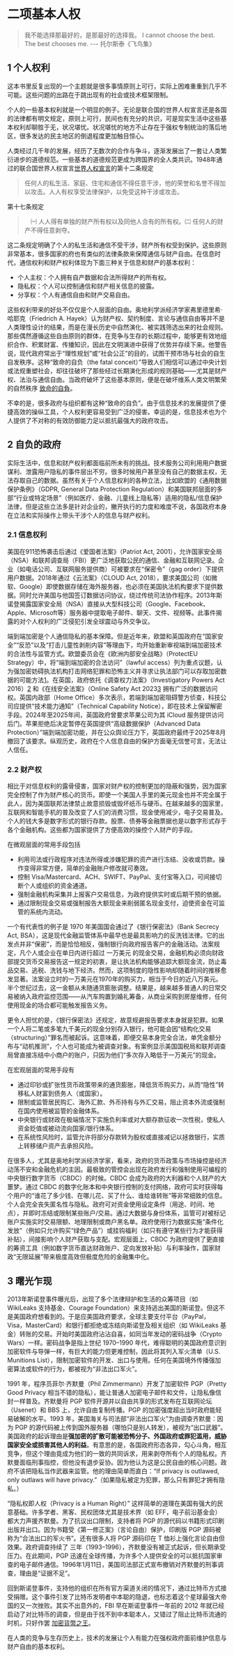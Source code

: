 # 二项基本人权

> 我不能选择那最好的，是那最好的选择我。
> I cannot choose the best. The best chooses me.
> --- 托尔斯泰《飞鸟集》

## 1 个人权利

这本书里反复出现的一个主题就是很多事情原则上可行，实际上困难重重到几乎不可能。这些问题的出路在于跳出现有的社会或技术框架限制。

个人的一些基本权利就是一个明显的例子。无论是联合国的世界人权宣言还是各国的法律都有明文规定，原则上可行，民间也有充分的共识，可是现实生活中这些基本权利却聊胜于无，状况堪忧。状况堪忧的地方不止存在于强权专制统治的落后地区，很多发达的民主地区的倒退程度更加触目惊心。

人类经过几千年的发展，经历了无数次的合作与争斗，逐渐发展出了一套让人类繁衍进步的道德规范。一些基本的道德规范更成为跨国界的全人类共识。1948年通过的联合国世界人权宣言[世界人权宣言]的第十二条规定

>任何人的私生活、家庭、住宅和通信不得任意干涉，他的荣誉和名誉不得加以攻击。人人有权享受法律保护，以免受这种干涉或攻击。

第十七条规定
>　㈠ 人人得有单独的财产所有权以及同他人合有的所有权。㈡ 任何人的财产不得任意剥夺。

这二条规定明确了个人的私生活和通信不受干涉，财产所有权受到保护。这些原则非常基本，很多国家的府也有类似的法律条款来保障通信与财产自由。在信息时代，通信权利和财产权利体现为下面三种关于信息和财产的基本权利：

- 个人主权：个人拥有自产数据和合法所得财产的所有权。
- 隐私权：个人可以控制通信和财产相关信息的披露。
- 分享权：个人有通信自由和财产交易自由。

这些权利带来的好处不仅仅是个人层面的自由。奥地利学派经济学家弗里德里希·哈耶克（Friedrich A. Hayek）认为财产权、契约制度、言论与通信自由等并不是人类理性设计的结果，而是在漫长历史中自然演化、被实践筛选出来的社会规则。那些偶然遵循这些自由原则的群体，在竞争与生存的长期过程中，能够更有效地组织合作、积累财富、传播知识，因此在文明演进中获得了优势并存续下来。他警告说，现代政府常出于“理性规划”或“社会公正”的目的，试图干预市场与社会的自生自发秩序。这种“致命的自负（the fatal conceit）”导致人们相信可以通过中央计划或法规重塑社会，却往往破坏了那些经过长期演化形成的规则基础——尤其是财产权、法治与通信自由。当政府破坏了这些基本原则，便是在破坏维系人类文明繁荣的自然秩序 [致命的自負]。

不幸的是，很多政府与组织都有这种“致命的自负”。由于信息技术的发展提供了便捷高效的操纵工具，个人权利更容易受到广泛的侵害。幸运的是，信息技术也为个人提供了不对称的有效防御能力足以抵抗最强大的政府攻击。

## 2 自负的政府

实际生活中，信息和财产权利都面临前所未有的挑战。技术服务公司利用用户数据谋利、泄露用户隐私的事件层出不穷。很多时候用户甚至没有自己的数据主权，无法存取自己的数据。虽然有关于个人信息权利的各种立法，比如欧盟的《通用数据保护条例》（GDPR, General Data Protection Regulation）和美国联邦层面的多部“行业或特定场景”（例如医疗、金融、儿童线上隐私等）适用的隐私/信息保护法律，但是这些立法多是针对企业的，撇开执行的力度和难度不说，各国政府本身在立法和实际操作上带头干涉个人的信息与财产权利。

### 2.1 信息权利

美国在911恐怖袭击后通过《爱国者法案》（Patriot Act, 2001），允许国家安全局（NSA）和联邦调查局（FBI）更广泛地获取公民的通信、金融和互联网记录。企业（如电话公司、互联网服务提供商）可被要求在“保密令”（gag order）下提供用户数据。2018年通过《云法案》（CLOUD Act, 2018），要求美国公司（如微软、Google）即使数据存储在海外服务器，也必须在美国执法机构要求下提供数据。同时允许美国与他国签订数据访问协议，绕过传统司法协作程序。2013年斯诺登揭露国家安全局（NSA）直接从大型科技公司（Google、Facebook、Apple、Microsoft等）服务器中提取电子邮件、聊天、文件、视频等。此事件揭露的对个人权利的广泛侵犯引发全球震动与外交争议。

端到端加密是个人通信隐私的基本保障。但是近年来，欧盟和英国政府在“国家安全”“反恐”以及“打击儿童性剥削内容”等理由下，均开始重新审视端到端加密技术的合法性与监管方式。欧盟委员会在《欧洲内部安全战略》（ProtectEU Strategy）中，将“端到端加密的合法访问”（lawful access）列为重点议题，认为强加密妨碍执法机构打击网络犯罪和恐怖主义并寻求让执法部门可以存取加密数据的可能方法[1]。在英国，政府依托《调查权力法案》（Investigatory Powers Act 2016）[2] 和《在线安全法案》（Online Safety Act 2023[3] 拥有广泛的数据访问权。英国内政部（Home Office）多次表示，若端到端加密阻碍警方侦查，科技公司应提供“技术能力通知”（Technical Capability Notice），即在技术上保留解密手段。2024年至2025年间，英国政府曾要求苹果公司为其 iCloud 服务提供访问后门。苹果拒绝后决定暂停在英国提供“高级数据保护（Advanced Data Protection）”端到端加密功能，并在公众舆论压力下，英国政府最终于2025年8月撤回了该要求。纵观历史，政府在个人信息自由的保护方面毫无信誉可言，无法让人信任。

### 2.2 财产权

相比于对信息权利的露骨侵害，国家对财产权的控制更加的隐蔽和强势，因为国家完全控制了作为财产核心的货币。即使一个美国人手里的美元现金也并不完全属于此人，因为美国联邦法律禁止故意损毁或毁坏纸币与硬币。在越来越多的国家里，互联网和智能手机的普及改变了人们的消费习惯，现金使用减少，电子交易普及。个人的钱大多是数字形式的银行存款。股票、债券等金融票据也是以数字形式存于各个金融机构。这些都为国家提供了方便高效的操控个人财产的手段。

在微观层面的常用手段包括

- 利用司法或行政程序对违法所得或涉嫌犯罪的资产进行冻结、没收或罚款。操作变得非常方便，简单的金融账户修改就可奏效。
- 控制 Visa/Mastercard、ACH、SWIFT、PayPal、支付宝等入口，可间接切断个人或组织的资金通道。
- 强制金融机构采集并上报客户交易信息，为政府提供实时或后期干预的依据。
- 通过限制现金交易或强制报告大额现金来削弱匿名现金支付，迫使资金在可监管的系统内流动。

一个有代表性的例子是 1970 年美国国会通过了《银行保密法》（Bank Secrecy Act, BSA），这是现代金融监管体系中最早也是最具影响力的反洗钱法律。它的出发点并非“保密”，而是恰恰相反，强制银行向政府报告客户的金融活动。法案规定，凡个人或企业在单日内进行超过 一万美元 的现金交易，金融机构必须向财政部提交货币交易报告这一规定的初衷，是让执法机构能够追踪大额现金流，防止毒品交易、逃税、洗钱与地下经济。然而，这项制度的隐性影响却随着时间的推移愈发显著。法案设立时的一万美元在1970年的购买力，相当于今日的近八万美元。半个世纪过去，这一金额从未随通货膨胀调整。结果是，越来越多普通人的日常交易被纳入政府监控范围——从汽车购置到婚礼筹备，从商业采购到房屋维修，任何使用现金的场合都可能触发报告义务。

更令人担忧的是，《银行保密法》还规定，故意规避报告要求本身就是犯罪。如果一个人将二笔或多笔九千美元的现金分别存入银行，他可能会因“结构化交易（structuring）”罪名而被起诉。这意味着，即便交易本身完全合法，单凭金额分布与“动机推测”，个人也可能成为被调查对象。有案例显示美国国税局和联邦调查局曾直接冻结中小商户的账户，只因为他们“多次存入略低于一万美元”的现金。

在宏观层面的常用手段有

- 通过印钞或扩张性货币政策带来的通货膨胀，降低货币购买力，从而“隐性”转移私人财富到债务人（或国家）。
- 限制或监管居民购汇、海外汇款、外币持有与外汇交易，阻止资本外流或强制在国内使用被监管的金融体系。
- 中央银行或财政在极端情况下实施负利率或对大额存款征收一次性税，使私人资金贬值或被动流向国家/银行体系。
- 在系统性风险时，监管允许将部分存款转为股权或直接减记以拯救银行，实质上转移储户资产去承担风险。

在很多人，尤其是奥地利学派经济学家，看来，政府的货币政策与市场操控是经济动荡不安和金融危机的主因。最极致的管控会出现在政府发行和强制使用可编程的中央银行数字货币（CBDC）的时候。CBDC 会成为政府的大利器和个人财产的大噩梦。通过 CBDC 的数字化账本和中央银行控制的支付网络，政府可实时获得每个用户的“谁花了多少钱、在哪儿花、买了什么、谁给谁转账”等非常细致的信息。个人会完全丧失匿名性与隐私。政府可对资金使用设定条件（用途、时间、地点），并即时冻结或限制某些账户/交易。通过大数据与身份体系，监管可对被标记账户实施实时交易限额、地理限制或商户黑名单。政府使用行为数据实施“条件化发放”（例如只允许购买“绿色产品”）或挂钩福利（如只有遵守某些行为才能获得补贴），间接影响个人财产获取与支配。宏观层面上，CBDC 为政府提供了更直接的筹资工具（例如数字货币直达财政账户、定向发放补贴）与利率操作，国家财政“无限延展”带来极度高效但极度危险的金融集中化。

## 3 曙光乍现

2013年斯诺登事件曝光后，出现了多个法律辩护和生活的众筹项目（如 WikiLeaks 支持基金、Courage Foundation）来支持逃出美国的斯诺登。但这不是美国政府想看到的。于是应美国政府要求，全球主要支付平台（PayPal，Visa，MasterCard）和银行都拒绝或冻结向斯诺登及相关组织（如 WikiLeaks 基金）转账的交易。开始时美国政府沾沾自喜，如同当年发动的密码战争（Crypto Wars）一样。密码战争是指上世纪 1970–1990 年代，难得聪明的美国政府意识到加密软件与导弹一样，有巨大的能力但更难控制，因此将其列入军火清单（U.S. Munitions List），限制加密软件的开发、出口与使用。任何在美国境外传播强加密算法或软件的行为，都被视为“非法出口军火”。

1991 年，程序员菲尔·齐默曼（Phil Zimmermann）开发了加密软件 PGP（Pretty Good Privacy 相当不错的隐私），能让普通人加密电子邮件和文件，让隐私像信封一样普及。齐默曼将 PGP 软件开源并以自由共享的形式发布在互联网论坛（Usenet）和 BBS 上，允许自由复制传播。PGP 的加密强度超出当时政府能轻易破解的水平。1993 年，美国海关与司法部“非法出口军火”为由调查齐默曼：因为 PGP 的源代码被上传到国外服务器（哪怕只是别人转发），被视为“出口武器”。美国政府的起诉理由是**强加密的扩散可能被恐怖分子、外国政府或罪犯滥用，威胁国家安全或损害其他人的利益**。有意思的是，各国政府形态各异，勾心斗角，相互竞争，但这个理由竟成为他们的一致的共同诉求，用来剥夺所有个人的隐私权。齐默曼面临刑事指控，但他没有退步妥协。因为他认为这是公民自由的核心问题。政府不该把隐私当作武器来监管。他的理由简单而直白：“If privacy is outlawed, only outlaws will have privacy.”（如果隐私被定为犯罪，那么只有罪犯才拥有隐私。）

“隐私权即人权（Privacy is a Human Right）” 这样简单的道理在美国有强大的民意基础。许多学者、黑客、民权团体尤其是技术界（如 EFF，电子前沿基金会）都大力声援齐默曼。为了抗议出口限制，支持者将 PGP 的源代码以书籍形式印刷出版并出口。因为书籍受《第一修正案》（言论自由）保护，印刷版 PGP 源码被称为“合法出口的军火书”。还有很多人将 PGP 源码印在 T 恤衫上强化言论自由但效果。政府调查持续了 三年（1993–1996），齐默曼没有被正式起诉，但长期承受压力。在此期间，PGP 迅速在全球传播，为许多个人提供安全的可以抵抗国家审查的电子邮件通信。1996年1月11日，美国司法部正式宣布撤销对齐默曼的刑事调查，理由是“证据不足”。

回到斯诺登事件，支持他的组织在所有官方渠道关闭的情况下，通过比特币方式接受捐赠。这个事件引发了比特币发明者中本聪的隐退，也标志着这个星球最强大帝国的又一次挫败。其实不出意外的，FBI 早在斯诺登事件一年前的 2012 年就已经启动了对比特币的调查，但是由于找不到中本聪本人，又错过了阻止比特币流通的时机，只好作罢 [加密貨幣之王]。

在人类的竞争与生存历史上，技术的发展让个人有能力在强权政府面前维护信息与财产自由的基本权利。

[世界人权宣言]: https://www.un.org/zh/about-us/universal-declaration-of-human-rights
[致命的自負]: https://www.eslite.com/product/10012117792682837849007
[1]: https://home-affairs.ec.europa.eu/policies/internal-security/lawful-access-data/encryption_en
[2]: https://www.gov.uk/government/publications/notices-regime-code-of-practice
[3]: https://www.legislation.gov.uk/ukpga/2023/50
[加密貨幣之王]: https://www.eslite.com/product/1001289172682113434002
